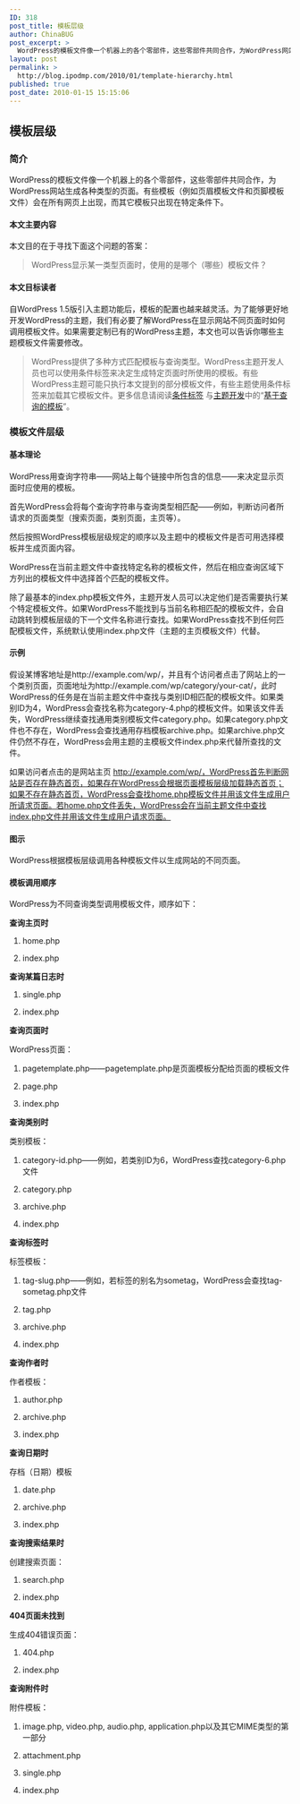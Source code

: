 ```yaml
---
ID: 318
post_title: 模板层级
author: ChinaBUG
post_excerpt: >
  WordPress的模板文件像一个机器上的各个零部件，这些零部件共同合作，为WordPress网站生成各种类型的页面。有些模板（例如页眉模板文件和页脚模板文件）会在所有网页上出现，而其它模板只出现在特定条件下。
layout: post
permalink: >
  http://blog.ipodmp.com/2010/01/template-hierarchy.html
published: true
post_date: 2010-01-15 15:15:06
---
```

<h2>模板层级</h2>
<h3>简介</h3>
WordPress的模板文件像一个机器上的各个零部件，这些零部件共同合作，为WordPress网站生成各种类型的页面。有些模板（例如页眉模板文件和页脚模板文件）会在所有网页上出现，而其它模板只出现在特定条件下。
<h4>本文主要内容</h4>
本文目的在于寻找下面这个问题的答案：
<blockquote>WordPress显示某一类型页面时，使用的是哪个（哪些）模板文件？</blockquote>
<h4>本文目标读者</h4>
自WordPress 1.5版引入主题功能后，模板的配置也越来越灵活。为了能够更好地开发WordPress的主题，我们有必要了解WordPress在显示网站不同页面时如何调用模板文件。如果需要定制已有的WordPress主题，本文也可以告诉你哪些主题模板文件需要修改。
<blockquote>WordPress提供了多种方式匹配模板与查询类型。WordPress主题开发人员也可以使用条件标签来决定生成特定页面时所使用的模板。有些WordPress主题可能只执行本文提到的部分模板文件，有些主题使用条件标签来加载其它模板文件。更多信息请阅读<a href="http://www.wordpress.la/codex-%E6%9D%A1%E4%BB%B6%E6%A0%87%E7%AD%BE.html">条件标签</a> 与<a href="http://www.wordpress.la/codex-WordPress%E4%B8%BB%E9%A2%98%E5%BC%80%E5%8F%91.html">主题开发</a>中的“<a href="http://www.wordpress.la/codex-WordPress%E4%B8%BB%E9%A2%98%E5%BC%80%E5%8F%91.html#query_based">基于查询的模板</a>”。</blockquote>
<h3>模板文件层级</h3>
<h4>基本理论</h4>
WordPress用查询字符串——网站上每个链接中所包含的信息——来决定显示页面时应使用的模板。

首先WordPress会将每个查询字符串与查询类型相匹配——例如，判断访问者所请求的页面类型（搜索页面，类别页面，主页等）。

然后按照WordPress模板层级规定的顺序以及主题中的模板文件是否可用选择模板并生成页面内容。

WordPress在当前主题文件中查找特定名称的模板文件，然后在相应查询区域下方列出的模板文件中选择首个匹配的模板文件。

除了最基本的index.php模板文件外，主题开发人员可以决定他们是否需要执行某个特定模板文件。如果WordPress不能找到与当前名称相匹配的模板文件，会自动跳转到模板层级的下一个文件名称进行查找。如果WordPress查找不到任何匹配模板文件，系统默认使用index.php文件（主题的主页模板文件）代替。
<h4>示例</h4>
假设某博客地址是http://example.com/wp/，并且有个访问者点击了网站上的一个类别页面，页面地址为http://example.com/wp/category/your-cat/，此时WordPress的任务是在当前主题文件中查找与类别ID相匹配的模板文件。如果类别ID为4，WordPress会查找名称为category-4.php的模板文件。如果该文件丢失，WordPress继续查找通用类别模板文件category.php。如果category.php文件也不存在，WordPress会查找通用存档模板archive.php。如果archive.php文件仍然不存在，WordPress会用主题的主模板文件index.php来代替所查找的文件。

如果访问者点击的是网站主页 http://example.com/wp/，WordPress首先判断网站是否存在静态首页，如果存在WordPress会根据页面模板层级加载静态首页；如果不存在静态首页，WordPress会查找home.php模板文件并用该文件生成用户所请求页面。若home.php文件丢失，WordPress会在当前主题文件中查找index.php文件并用该文件生成用户请求页面。
<h4>图示</h4>
WordPress根据模板层级调用各种模板文件以生成网站的不同页面。

<img src="http://www.wordpress.la/sites/default/files/600px-Template_Hierarchy.png" alt="" />
<h4>模板调用顺序</h4>
WordPress为不同查询类型调用模板文件，顺序如下：

<strong>查询主页时</strong>

1. home.php

2. index.php

<strong>查询某篇日志时</strong>

1. single.php

2. index.php

<strong>查询页面</strong><strong>时</strong>

WordPress页面：

1. pagetemplate.php——pagetemplate.php是页面模板分配给页面的模板文件

2. page.php

3. index.php

<strong>查询类别时</strong>

类别模板：

1. category-id.php——例如，若类别ID为6，WordPress查找category-6.php文件

2. category.php

3. archive.php

4. index.php

<strong>查询标签</strong><strong>时</strong>

标签模板：

1. tag-slug.php——例如，若标签的别名为sometag，WordPress会查找tag-sometag.php文件

2. tag.php

3. archive.php

4. index.php

<strong>查询作者时</strong>

作者模板：

1. author.php

2. archive.php

3. index.php

<strong>查询日期时</strong>

存档（日期）模板

1. date.php

2. archive.php

3. index.php

<strong>查询搜索结果时</strong>

创建搜索页面：

1. search.php

2. index.php

<strong>404页面未找到</strong>

生成404错误页面：

1. 404.php

2. index.php

<strong>查询附件时</strong>

附件模板：

1. image.php, video.php, audio.php, application.php以及其它MIME类型的第一部分

2. attachment.php

3. single.php

4. index.php